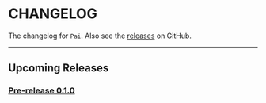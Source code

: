 # CHANGELOG

The changelog for `Pai`. Also see the [releases](https://github.com/lkmfz/Pai/releases) on GitHub.

--------------------------------------

## Upcoming Releases

### [Pre-release 0.1.0](https://github.com/lkmfz/Ubud/releases/tag/0.1.0)